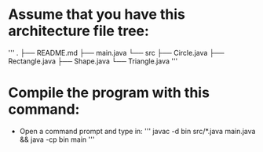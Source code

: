 # Assume that you have this architecture file tree:

'''
.
├── README.md
├── main.java
└── src
    ├── Circle.java
    ├── Rectangle.java
    ├── Shape.java
    └── Triangle.java
'''

# Compile the program with this command:
  - Open a command prompt and type in:
  '''
    javac -d bin src/*.java main.java && java -cp bin main
  '''
